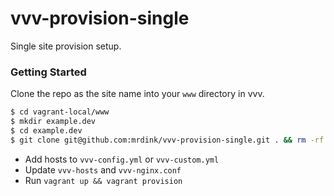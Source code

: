 # vvv-provision-single #

Single site provision setup.

### Getting Started ###

Clone the repo as the site name into your `www` directory in vvv.

```bash
$ cd vagrant-local/www
$ mkdir example.dev
$ cd example.dev
$ git clone git@github.com:mrdink/vvv-provision-single.git . && rm -rf .git
```

* Add hosts to `vvv-config.yml` or `vvv-custom.yml`
* Update `vvv-hosts` and `vvv-nginx.conf`
* Run `vagrant up && vagrant provision`
